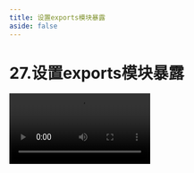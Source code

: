 ```yaml
---
title: 设置exports模块暴露
aside: false
---
```


# 27.设置exports模块暴露

<video autoplay src="http://qn.chinavanes.com/interview/react-interview/27.设置exports模块暴露.mp4" controls controlsList="nodownload" width="50%"/>

